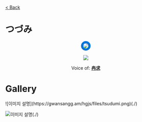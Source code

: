 [< Back](./?page=artist)

# つづみ

<p style="text-align:center;"><img src="https://gwansangg.am/hgjs/files/tsuzumi.png" style="max-width: 200px; border-radius: 50%; border: 7px solid #0275d8;"></p>
<p style="text-align:center;"><img src="https://gwansangg.am/hgjs/files/tsudumi.png"></p>

<p style="text-align: center;">Voice of: <b><a href="./?page=artist/ranqiu">冉求</a></b></p>

# Gallery

<div class="gallery-container">
  ![이미지 설명](https://gwansangg.am/hgjs/files/tsudumi.png)(./)
  
  ![이미지 설명](https://gwansangg.am/hgjs/files/tsuzumi.png)(./)
  
</div>
